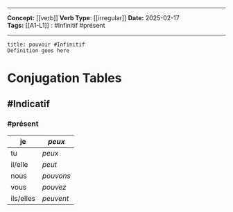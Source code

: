 
---

**Concept:** [[verb]]
**Verb Type**: [[irregular]]
**Date:** 2025-02-17  
**Tags:** 
	[[A1-L1]] : #Infinitif #présent 

---

```ad-summary
title: pouvoir #Infinitif
Definition goes here
```

# Conjugation Tables

## #Indicatif

### #présent

| je        | *peux*    |
| --------- | --------- |
| tu        | *peux*    |
| il/elle   | *peut*    |
| nous      | *pouvons* |
| vous      | *pouvez*  |
| ils/elles | *peuvent* |

